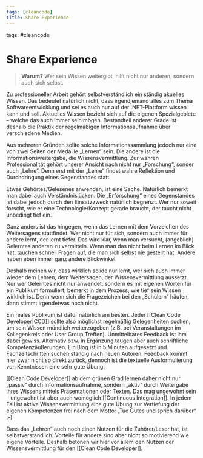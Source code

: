 ```yaml
---
tags: [cleancode]
title: Share Experience
---
```

tags: #cleancode 

# Share Experience
>**Warum?**
>Wer sein Wissen weitergibt, hilft nicht nur anderen, sondern auch sich selbst.

Zu professioneller Arbeit gehört selbstverständlich ein ständig akuelles Wissen. Das bedeutet natürlich nicht, dass irgendjemand alles zum Thema Softwareentwicklung und sei es auch nur auf der .NET-Plattform wissen kann und soll. Aktuelles Wissen bezieht sich auf die eigenen Spezialgebiete – welche das auch immer sein mögen. Bestandteil anderer Grade ist deshalb die Praktik der regelmäßigen Informationsaufnahme über verschiedene Medien.

Aus mehreren Gründen sollte solche Informationssammlung jedoch nur eine von zwei Seiten der Medaille „Lernen“ sein. Die andere ist die Informationsweitergabe, die Wissensvermittlung. Zur wahren Professionalität gehört unserer Ansicht nach nicht nur „Forschung“, sonder auch „Lehre“. Denn erst mit der „Lehre“ findet wahre Reflektion und Durchdringung eines Gegenstandes statt.

Etwas Gehörtes/Gelesenes anwenden, ist eine Sache. Natürlich bemerkt man dabei auch Verständnislücken. Die „Erforschung“ eines Gegenstandes ist dabei jedoch durch den Einsatzzweck natürlich begrenzt. Wer nur soweit forscht, wie er eine Technologie/Konzept gerade braucht, der taucht nicht unbedingt tief ein.

Ganz anders ist das hingegen, wenn das Lernen mit dem Vorzeichen des Weitersagens stattfindet. Wer nicht nur für sich, sondern auch immer für andere lernt, der lernt tiefer. Das wird klar, wenn man versucht, (angeblich) Gelerntes anderen zu vermitteln. Wenn man das nicht beim Lernen im Blick hat, tauchen schnell Fragen auf, die man sich selbst nie gestellt hat. Andere haben eben immer ganz andere Blickwinkel.

Deshalb meinen wir, dass wirklich solide nur lernt, wer sich auch immer wieder dem Lehren, dem Weitersagen, der Wissensvermittlung aussetzt. Nur wer Gelerntes nicht nur anwendet, sondern es mit eigenen Worten für ein Publikum formuliert, bemerkt in dem Prozess, wie tief sein Wissen wirklich ist. Denn wenn sich die Fragezeichen bei den „Schülern“ häufen, dann stimmt irgendetwas noch nicht.

Ein reales Publikum ist dafür natürlich am besten. Jeder [[Clean Code Developer|CCD]] sollte also möglichst regelmäßig Gelegenheiten suchen, um sein Wissen mündlich weiterzugeben (z.B. bei Veranstaltungen im Kollegenkreis oder User Group Treffen). Unmittelbares Feedback ist ihm dabei gewiss. Alternativ bzw. in Ergänzung taugen aber auch schriftliche Kompetenzäußerungen. Ein Blog ist in 5 Minuten aufgesetzt und Fachzeitschriften suchen ständig nach neuen Autoren. Feedback kommt hier zwar nicht so direkt zurück, dennoch ist die textuelle Ausformulierung von Kenntnissen eine sehr gute Übung.

[[Clean Code Developer]] ab dem grünen Grad lernen daher nicht nur „passiv“ durch Informationsaufnahme, sondern „aktiv“ durch Weitergabe ihres Wissens mittels Präsentationen oder Texten. Das mag ungewohnt sein – ungewohnt ist aber auch womöglich [[Continuous Integration]]. In jedem Fall ist aktive Wissensvermittlung eine gute Übung zur Vertiefung der eigenen Kompetenzen frei nach dem Motto: „Tue Gutes und sprich darüber“ ;-)

Dass das „Lehren“ auch noch einen Nutzen für die Zuhörer/Leser hat, ist selbstverständlich. Vorteile für andere sind aber nicht so motivierend wie eigene Vorteile. Deshalb betonen wir hier vor allem den Nutzen der Wissensvermittlung für den [[Clean Code Developer]].
